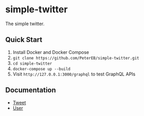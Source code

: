 # simple-twitter

The simple twitter.

## Quick Start

1. Install Docker and Docker Compose
2. `git clone https://github.com/PeterEB/simple-twitter.git`
3. `cd simple-twitter`
4. `docker-compose up --build`
5. Visit `http://127.0.0.1:3000/graphql` to test GraphQL APIs

## Documentation

- [Tweet](https://github.com/PeterEB/simple-twitter/blob/master/tweet-service/doc/tweet.md)
- [User](https://github.com/PeterEB/simple-twitter/blob/master/tweet-service/doc/user.md)
